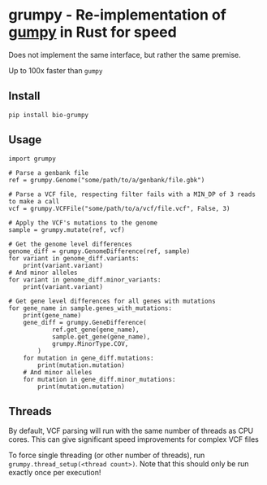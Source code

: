 # grumpy - Re-implementation of [gumpy](https://github.com/oxfordmmm/gumpy) in Rust for speed
Does not implement the same interface, but rather the same premise. 

Up to 100x faster than `gumpy`

## Install
```
pip install bio-grumpy
```

## Usage
```
import grumpy

# Parse a genbank file
ref = grumpy.Genome("some/path/to/a/genbank/file.gbk")

# Parse a VCF file, respecting filter fails with a MIN_DP of 3 reads to make a call
vcf = grumpy.VCFFile("some/path/to/a/vcf/file.vcf", False, 3)

# Apply the VCF's mutations to the genome
sample = grumpy.mutate(ref, vcf)

# Get the genome level differences
genome_diff = grumpy.GenomeDifference(ref, sample)
for variant in genome_diff.variants:
    print(variant.variant)
# And minor alleles
for variant in genome_diff.minor_variants:
    print(variant.variant)

# Get gene level differences for all genes with mutations
for gene_name in sample.genes_with_mutations:
    print(gene_name)
    gene_diff = grumpy.GeneDifference(
            ref.get_gene(gene_name),
            sample.get_gene(gene_name),
            grumpy.MinorType.COV,
        )
    for mutation in gene_diff.mutations:
        print(mutation.mutation)
    # And minor alleles
    for mutation in gene_diff.minor_mutations:
        print(mutation.mutation)
```

## Threads
By default, VCF parsing will run with the same number of threads as CPU cores. This can give significant speed improvements for complex VCF files

To force single threading (or other number of threads), run `grumpy.thread_setup(<thread count>)`. Note that this should only be run exactly once per execution! 